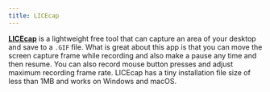 ```yaml
---
title: LICEcap
---
```


[**LICEcap**](https://www.cockos.com/licecap/) is a lightweight free tool that can capture an area of your desktop and save to a `.GIF` file. What is great about this app is that you can move the screen capture frame while recording and also make a pause any time and then resume. You can also record mouse button presses and adjust maximum recording frame rate. LICEcap has a tiny installation file size of less than 1MB and works on Windows and macOS.
